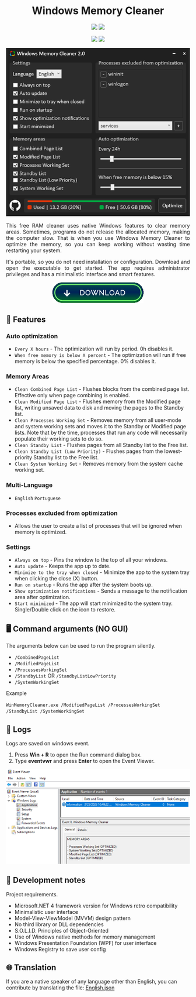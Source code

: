 <div align="center">
  <h1>Windows Memory Cleaner</h1>

  [![](https://img.shields.io/badge/Windows-XP%20%7C%20Vista%20%7C%207%20%7C%208%20%7C%2010%20%7C%2011-blue?style=for-the-badge)](#)
  [![](https://img.shields.io/badge/Server-2003%20%7C%202008%20%7C%202012%20%7C%202016%20%7C%202019%20%7C%202022-blue?style=for-the-badge)](#)

  [![](https://img.shields.io/github/license/IgorMundstein/WinMemoryCleaner?style=for-the-badge)](#)
  [![](https://img.shields.io/github/downloads/IgorMundstein/WinMemoryCleaner/total?style=for-the-badge)](#)

  [![](/.github/images/main-window.png)](#)

  <p align="justify">
    This free RAM cleaner uses native Windows features to clear memory areas. Sometimes, programs do not release the allocated memory, making the computer slow. That is when you use Windows Memory Cleaner to optimize the memory, so you can keep working without wasting time restarting your system. 
  </p>

  <p align="justify">
    It's portable, so you do not need installation or configuration. Download and open the executable to get started. The app requires administrator privileges and has a minimalistic interface and smart features.
  </p>

  [![Download)](/.github/images/download-button.png)](https://github.com/IgorMundstein/WinMemoryCleaner/releases/latest/download/WinMemoryCleaner.zip)
</div>

## 🚀 Features

### Auto optimization

- `Every X hours` - The optimization will run by period. 0h disables it.
- `When free memory is below X percent` - The optimization will run if free memory is below the specified percentage. 0% disables it.

### Memory Areas

- `Clean Combined Page List` - Flushes blocks from the combined page list. Effective only when page combining is enabled.
- `Clean Modified Page List` - Flushes memory from the Modified page list, writing unsaved data to disk and moving the pages to the Standby list.
- `Clean Processes Working Set` - Removes memory from all user-mode and system working sets and moves it to the Standby or Modified page lists. Note that by the time, processes that run any code will necessarily populate their working sets to do so.
- `Clean Standby List` - Flushes pages from all Standby list to the Free list.
- `Clean Standby List (Low Priority)` - Flushes pages from the lowest-priority Standby list to the Free list.
- `Clean System Working Set` - Removes memory from the system cache working set.

### Multi-Language

- `English` `Portuguese`

### Processes excluded from optimization

- Allows the user to create a list of processes that will be ignored when memory is optimized.

### Settings

- `Always on top` - Pins the window to the top of all your windows.
- `Auto update` - Keeps the app up to date.
- `Minimize to the tray when closed` - Minimize the app to the system tray when clicking the close (X) button.
- `Run on startup` - Runs the app after the system boots up.
- `Show optimization notifications` - Sends a message to the notification area after optimization.
- `Start minimized` - The app will start minimized to the system tray. Single/Double click on the icon to restore.

## 🖥️ Command arguments (NO GUI)

The arguments below can be used to run the program silently.

- `/CombinedPageList`
- `/ModifiedPageList`
- `/ProcessesWorkingSet`
- `/StandbyList` OR `/StandbyListLowPriority`
- `/SystemWorkingSet`

Example

`WinMemoryCleaner.exe /ModifiedPageList /ProcessesWorkingSet /StandbyList /SystemWorkingSet`

## 📖 Logs

Logs are saved on windows event.

1. Press **Win + R** to open the Run command dialog box.
2. Type **eventvwr** and press **Enter** to open the Event Viewer.

[![](/.github/images/windows-event-log.png)](#)

## 📝 Development notes

Project requirements.

- Microsoft.NET 4 framework version for Windows retro compatibility
- Minimalistic user interface
- Model-View-ViewModel (MVVM) design pattern
- No third library or DLL dependencies
- S.O.L.I.D. Principles of Object-Oriented
- Use of Windows native methods for memory management
- Windows Presentation Foundation (WPF) for user interface
- Windows Registry to save user config

## 🌐 Translation

If you are a native speaker of any language other than English, you can contribute by translating the file: [English.json](https://github.com/IgorMundstein/WinMemoryCleaner/blob/dev/src/Resources/Localization/English.json)
